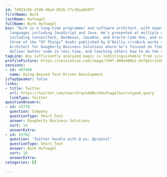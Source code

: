 ```yaml
---
id: 7d933c95-3f49-48a4-852b-7fc30aa8b977
firstName: Burk
lastName: Hufnagel
fullName: Burk Hufnagel
bio: "Burk is a long-time programmer and software architect, with experience in multiple
  languages including JavaScript and Java. He’s presented at multiple conferences
  including ConnectTech, DevNexus, JavaOne, and Oracle Code One, and contributed to
  three of the “97 Things” books published by O’Reilly.\r\nBurk works as a Solution
  Architect for Daugherty Business Solutions where he's focused on finding ways to
  deliver better code in less time, and teaching others how to do the same."
tagLine: Any sufficiently analyzed magic is indistinguishable from science!
profilePicture: https://sessionize.com/image/7d4f-400o400o2-Un7gX1r1SnUwdm4Gy7iu3R.png
sessions:
- id: 407468
  name: Going Beyond Test-Driven Development
isTopSpeaker: false
links:
- title: Twitter
  url: https://twitter.com/search?q=%40BurkHufnagel&src=typed_query
  linkType: Twitter
questionAnswers:
- id: 43778
  question: Company
  questionType: Short_Text
  answer: Daugherty Business Solutions
  sort: 14
  answerExtra: 
- id: 43782
  question: 'Twitter handle with @ ex: @prpatel'
  questionType: Short_Text
  answer: Burk Hufnagel
  sort: 18
  answerExtra: 
categories: []

---
```

